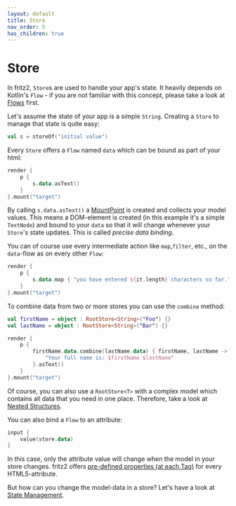 ```yaml
---
layout: default
title: Store
nav_order: 5
has_children: true
---
```

# Store

In fritz2, `Store`s are used to handle your app's state. 
It heavily depends on Kotlin's `Flow` - if you are not familiar with this concept, 
please take a look at [Flows](Flows.html) first.

Let's assume the state of your app is a simple `String`. Creating a `Store` to manage that state is quite easy:

```kotlin
val s = storeOf("initial value")
```

Every `Store` offers a `Flow` named `data` which can be bound as part of your html:

```kotlin
render {
    p {
        s.data.asText()
    }
}.mount("target")
```

By calling `s.data.asText()` a [MountPoint](MountPoint.html) is created and collects your model values. 
This means a DOM-element is created (in this example it's a simple `TextNode`) and 
bound to your `data` so that it will change whenever your `Store`'s state updates. This is called _precise data binding_.

You can of course use every intermediate action like `map`,`filter`, etc., on the `data`-flow as on every other `Flow`:

```kotlin
render {
    p {
        s.data.map { "you have entered ${it.length} characters so far." }.asText()
    }
}.mount("target")
```

To combine data from two or more stores you can use the `combine` method:
```kotlin
val firstName = object : RootStore<String>("Foo") {}
val lastName = object : RootStore<String>("Bar") {}

render {
    p {
        firstName.data.combine(lastName.data) { firstName, lastName ->
            "Your full name is: $firstName $lastName"
        }.asText()
    }
}.mount("target")
```
Of course, you can also use a `RootStore<T>` with a complex model which contains all data that you need in one place.
Therefore, take a look at [Nested Structures](NestedStructures.html).

You can also bind a `Flow` to an attribute:
```kotlin
input {
    value(store.data)
}
```
In this case, only the attribute value will change when the model in your store changes. 
fritz2 offers [pre-defined properties (at each Tag)](https://api.fritz2.dev/core/dev.fritz2.dom.html/) for every HTML5-attribute.

But how can you change the model-data in a store? Let's have a look at [State Management](StateManagement.html).